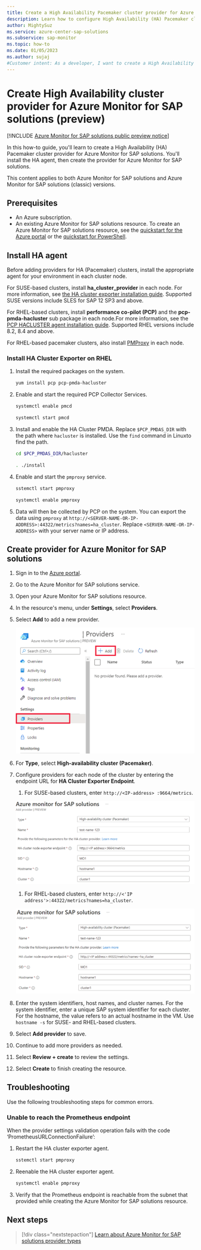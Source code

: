 ```yaml
---
title: Create a High Availability Pacemaker cluster provider for Azure Monitor for SAP solutions (preview)
description: Learn how to configure High Availability (HA) Pacemaker cluster providers for Azure Monitor for SAP solutions.
author: MightySuz
ms.service: azure-center-sap-solutions
ms.subservice: sap-monitor
ms.topic: how-to
ms.date: 01/05/2023
ms.author: sujaj
#Customer intent: As a developer, I want to create a High Availability Pacemaker cluster so I can use the resource with Azure Monitor for SAP solutions.
---
```


# Create High Availability cluster provider for Azure Monitor for SAP solutions (preview)

[!INCLUDE [Azure Monitor for SAP solutions public preview notice](./includes/preview-azure-monitor.md)]

In this how-to guide, you'll learn to create a High Availability (HA) Pacemaker cluster provider for Azure Monitor for SAP solutions. You'll install the HA agent, then create the provider for Azure Monitor for SAP solutions.

This content applies to both Azure Monitor for SAP solutions and Azure Monitor for SAP solutions (classic) versions.

## Prerequisites

- An Azure subscription.
- An existing Azure Monitor for SAP solutions resource. To create an Azure Monitor for SAP solutions resource, see the [quickstart for the Azure portal](quickstart-portal.md) or the [quickstart for PowerShell](quickstart-powershell.md).

## Install HA agent

Before adding providers for HA (Pacemaker) clusters, install the appropriate agent for your environment in each cluster node.

For SUSE-based clusters, install **ha_cluster_provider** in each node. For more information, see [the HA cluster exporter installation guide](https://github.com/ClusterLabs/ha_cluster_exporter#installation). Supported SUSE versions include SLES for SAP 12 SP3 and above.

For RHEL-based clusters, install **performance co-pilot (PCP)** and the **pcp-pmda-hacluster** sub package in each node.For more information, see the [PCP HACLUSTER agent installation guide](https://access.redhat.com/articles/6139852). Supported RHEL versions include 8.2, 8.4 and above.

For RHEL-based pacemaker clusters, also install [PMProxy](https://access.redhat.com/articles/6139852) in each node.

### Install HA Cluster Exporter on RHEL
1. Install the required packages on the system.

    ```bash
    yum install pcp pcp-pmda-hacluster
    ```

1. Enable and start the required PCP Collector Services.

    ```bash
    systemctl enable pmcd
    ```

    ```bash
    systemctl start pmcd
    ```

1. Install and enable the HA Cluster PMDA. Replace `$PCP_PMDAS_DIR` with the path where `hacluster` is installed. Use the `find` command in Linuxto find the path.

    ```bash
    cd $PCP_PMDAS_DIR/hacluster
    ```

    ```bash
    . ./install
    ```

1. Enable and start the `pmproxy` service.

    ```bash
    sstemctl start pmproxy
    ```

    ```bash
    systemctl enable pmproxy
    ```

1. Data will then be collected by PCP on the system. You can export the data using `pmproxy` at `http://<SERVER-NAME-OR-IP-ADDRESS>:44322/metrics?names=ha_cluster`. Replace `<SERVER-NAME-OR-IP-ADDRESS>` with your server name or IP address.

## Create provider for Azure Monitor for SAP solutions

1. Sign in to the [Azure portal](https://portal.azure.com).
1. Go to the Azure Monitor for SAP solutions service.
1. Open your Azure Monitor for SAP solutions resource.
1. In the resource's menu, under **Settings**, select **Providers**.
1. Select **Add** to add a new provider.

    ![Diagram of Azure Monitor for SAP solutions resource in the Azure portal, showing button to add a new provider.](./media/provider-ha-pacemaker-cluster/azure-monitor-providers-ha-cluster-start.png)

1. For **Type**, select **High-availability cluster (Pacemaker)**.
1. Configure providers for each node of the cluster by entering the endpoint URL for **HA Cluster Exporter Endpoint**.

    1. For SUSE-based clusters, enter `http://<IP-address> :9664/metrics`.

    ![Diagram of the setup for an Azure Monitor for SAP solutions resource, showing the fields for SUSE-based clusters.](./media/provider-ha-pacemaker-cluster/azure-monitor-providers-ha-cluster-suse.png)

    1. For RHEL-based clusters, enter `http://<'IP address'>:44322/metrics?names=ha_cluster`.

    ![Diagram of the setup for an Azure Monitor for SAP solutions resource, showing the fields for RHEL-based clusters.](./media/provider-ha-pacemaker-cluster/azure-monitor-providers-ha-cluster-rhel.png)


1. Enter the system identifiers, host names, and cluster names. For the system identifier, enter a unique SAP system identifier for each cluster. For the hostname, the value refers to an actual hostname in the VM. Use `hostname -s` for SUSE- and RHEL-based clusters.

1. Select **Add provider** to save.

1. Continue to add more providers as needed.

1. Select **Review + create** to review the settings.

1. Select **Create** to finish creating the resource.

## Troubleshooting

Use the following troubleshooting steps for common errors.

### Unable to reach the Prometheus endpoint

When the provider settings validation operation fails with the code ‘PrometheusURLConnectionFailure’:

1. Restart the HA cluster exporter agent.

    ```bash
    sstemctl start pmproxy
    ```

1. Reenable the HA cluster exporter agent.
    ```bash
    systemctl enable pmproxy
    ```

1. Verify that the Prometheus endpoint is reachable from the subnet that provided while creating the Azure Monitor for SAP solutions resource.

## Next steps

> [!div class="nextstepaction"]
> [Learn about Azure Monitor for SAP solutions provider types](providers.md)
